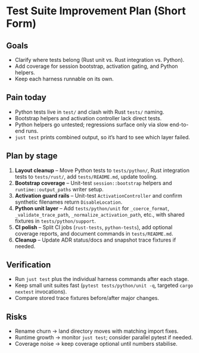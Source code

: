 # Test Suite Improvement Plan (Short Form)

## Goals
- Clarify where tests belong (Rust unit vs. Rust integration vs. Python).
- Add coverage for session bootstrap, activation gating, and Python helpers.
- Keep each harness runnable on its own.

## Pain today
- Python tests live in `test/` and clash with Rust `tests/` naming.
- Bootstrap helpers and activation controller lack direct tests.
- Python helpers go untested; regressions surface only via slow end-to-end runs.
- `just test` prints combined output, so it’s hard to see which layer failed.

## Plan by stage
1. **Layout cleanup** – Move Python tests to `tests/python/`, Rust integration tests to `tests/rust/`, add `tests/README.md`, update tooling.
2. **Bootstrap coverage** – Unit-test `session::bootstrap` helpers and `runtime::output_paths` writer setup.
3. **Activation guard rails** – Unit-test `ActivationController` and confirm synthetic filenames return `DisableLocation`.
4. **Python unit layer** – Add `tests/python/unit` for `_coerce_format`, `_validate_trace_path`, `_normalize_activation_path`, etc., with shared fixtures in `tests/python/support`.
5. **CI polish** – Split CI jobs (`rust-tests`, `python-tests`), add optional coverage reports, and document commands in `tests/README.md`.
6. **Cleanup** – Update ADR status/docs and snapshot trace fixtures if needed.

## Verification
- Run `just test` plus the individual harness commands after each stage.
- Keep small unit suites fast (`pytest tests/python/unit -q`, targeted `cargo nextest` invocations).
- Compare stored trace fixtures before/after major changes.

## Risks
- Rename churn → land directory moves with matching import fixes.
- Runtime growth → monitor `just test`; consider parallel pytest if needed.
- Coverage noise → keep coverage optional until numbers stabilise.
